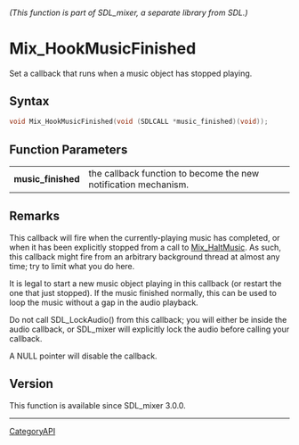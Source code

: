 ###### (This function is part of SDL_mixer, a separate library from SDL.)
# Mix_HookMusicFinished

Set a callback that runs when a music object has stopped playing.

## Syntax

```c
void Mix_HookMusicFinished(void (SDLCALL *music_finished)(void));

```

## Function Parameters

|                        |                                                                 |
| ---------------------- | --------------------------------------------------------------- |
| **music_finished**     | the callback function to become the new notification mechanism. |

## Remarks

This callback will fire when the currently-playing music has completed, or
when it has been explicitly stopped from a call to
[Mix_HaltMusic](Mix_HaltMusic). As such, this callback might fire from an
arbitrary background thread at almost any time; try to limit what you do
here.

It is legal to start a new music object playing in this callback (or
restart the one that just stopped). If the music finished normally, this
can be used to loop the music without a gap in the audio playback.

Do not call SDL_LockAudio() from this callback; you will either be inside
the audio callback, or SDL_mixer will explicitly lock the audio before
calling your callback.

A NULL pointer will disable the callback.

## Version

This function is available since SDL_mixer 3.0.0.

----
[CategoryAPI](CategoryAPI)

